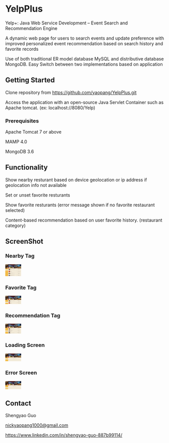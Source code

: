 

# YelpPlus 

Yelp+: Java Web Service Development – Event Search and Recommendation Engine 

A dynamic web page for users to search events and update preference with improved personalized event recommendation based on search history and favorite records 

Use of both traditional ER model database MySQL and distributive database MongoDB. Easy Switch between two implementations based on application 

## Getting Started

Clone repository from https://github.com/yaopang/YelpPlus.git  <br />

Access the application with an open-source Java Servlet Container such as Apache tomcat. (ex: localhost://8080/Yelp) 

### Prerequisites
Apache Tomcat 7 or above <br />

MAMP 4.0 <br />

MongoDB 3.6

## Functionality

Show nearby resturant based on device geolocation or ip address if geolocation info not available <br />

Set or unset favorite resturants<br />

Show favorite resturants (error message shown if no favorite restaurant selected)<br />

Content-based recommendation based on user favorite history. (restaurant category)


## ScreenShot

### Nearby Tag
<img src="nearby_screenshot.PNG" style="width: 50px;"/>

### Favorite Tag
<img src="fav_screenshot.PNG" style="width: 50px;"/>

### Recommendation Tag
<img src="recomm_screenshot.PNG" style="width: 50px;"/>

### Loading Screen
<img src="loading.PNG" style="width: 50px;"/>

### Error Screen
<img src="error.PNG" style="width: 50px;"/>



 

## Contact

Shengyao Guo

nickyaopang1000@gmail.com

https://www.linkedin.com/in/shengyao-guo-887b99114/



